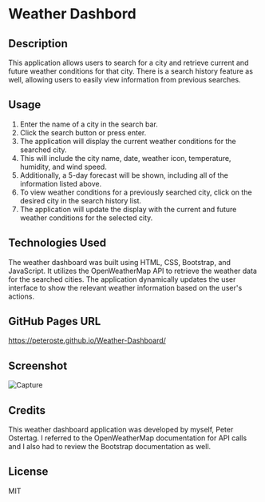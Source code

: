 # Weather Dashbord

## Description
This application allows users to search for a city and retrieve current and future weather conditions for that city. There is a search history feature as well, allowing users to easily view information from previous searches.

## Usage
1. Enter the name of a city in the search bar.
2. Click the search button or press enter.
3. The application will display the current weather conditions for the searched city. 
4. This will include the city name, date, weather icon, temperature, humidity, and wind speed.
4. Additionally, a 5-day forecast will be shown, including all of the information listed above.
5. To view weather conditions for a previously searched city, click on the desired city in the search history list.
6. The application will update the display with the current and future weather conditions for the selected city.

## Technologies Used
The weather dashboard was built using HTML, CSS, Bootstrap, and JavaScript. It utilizes the OpenWeatherMap API to retrieve the weather data for the searched cities. The application dynamically updates the user interface to show the relevant weather information based on the user's actions.

## GitHub Pages URL
https://peteroste.github.io/Weather-Dashboard/

## Screenshot
![Capture](https://github.com/PeterOste/Weather-Dashboard/assets/131497563/db391233-6c87-4195-bbc1-46186fb67e79)

## Credits
This weather dashboard application was developed by myself, Peter Ostertag. I referred to the OpenWeatherMap documentation for API calls and I also had to review the Bootstrap documentation as well.

## License
MIT

